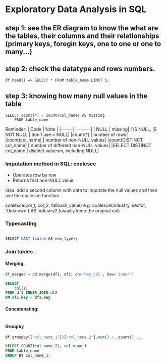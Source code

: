 # Exploratory Data Analysis in SQL

## step 1: see the ER diagram to know the what are the tables, their columns and their relationships (primary keys, foregin keys, one to one or one to many...)
## step 2: check the datatype and rows numbers.
    df.head() => SELECT * FROM table_name LIMIT 5;
## step 3: knowing how many null values in the table
    SELECT count(*) - count(col_name) AS missing
        FROM table_name

 Reminder:
| Code | Note   |
|------|--------|
| NULL | missing|
| IS NULL, IS NOT NULL | don't use = NULL|
|count(*) | number of rows|
|count(col_name) | number of non-NULL values|
|count(DISTINCT col_name) | number of different non-NULL values|
|SELECT DISTINCT col_name | distinct valuesm, including NULL|

### Imputation method in SQL: coalesce
- Operates row by row
- Returns first non-NULL value

Idea: add a second column with data to imputate the null values and then use the coalesce function

coalesce(col_1, col_2, fallback_value)
e.g. coalesce(industry, sector, 'Unknown') AS industry2 (usually keep the original col)


### Typecasting
```Python

```

```SQL
SELECT CAST (value AS new_type);
```



### Join tables

#### Merging:
```Python
df_merged = pd.merge(df1, df2, on='key_col', how='inner')
```
```sql
SELECT
    col(s)
FROM df1 INNER JOIN df2
ON df1.key = df2.key
```

#### Concatenating:
```Python

```






#### Groupby
```Python
df.groupby(["col_name_1"])["col_name_2"].sum() / .count() ...
```

```SQL
SELECT COUNT(col_name_2), col_name_1
FROM table_name
GROUP BY col_name_1;
```

